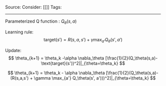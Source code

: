 Source: 
Consider: [[]]
Tags: 
______________

Parameterized Q function : $Q_\theta(s, a)$

Learning rule:
$$
\text{target}(s')= R(s,a,s') + \gamma \max_{a'} Q_\theta(s', a')
$$

Update:
$$
\theta_{k+1} = \theta_k -\alpha \nabla_\theta [\frac{1}{2}(Q_\theta(s,a)-\text{target}(s'))^2]|_{\theta=\theta_k}
$$

$$
\theta_{k+1} = \theta_k - \alpha \nabla_\theta [\frac{1}{2}(Q_\theta(s,a)-(R(s,a,s') + \gamma \max_{a'} Q_\theta(s', a')))^2]|_{\theta=\theta_k}
$$